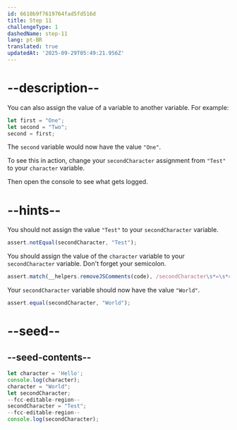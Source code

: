 ```yaml
---
id: 6610b9f7619764fad5fd516d
title: Step 11
challengeType: 1
dashedName: step-11
lang: pt-BR
translated: true
updatedAt: '2025-09-29T05:49:21.956Z'
---
```


# --description--

You can also assign the value of a variable to another variable. For example:

```js
let first = "One";
let second = "Two";
second = first;
```

The `second` variable would now have the value `"One"`.

To see this in action, change your `secondCharacter` assignment from `"Test"` to your `character` variable.

Then open the console to see what gets logged.

# --hints--

You should not assign the value `"Test"` to your `secondCharacter` variable.

```js
assert.notEqual(secondCharacter, "Test");
```

You should assign the value of the `character` variable to your `secondCharacter` variable. Don't forget your semicolon.

```js
assert.match(__helpers.removeJSComments(code), /secondCharacter\s*=\s*character;/);
```

Your `secondCharacter` variable should now have the value `"World"`.


```js
assert.equal(secondCharacter, "World");
```

# --seed--

## --seed-contents--

```js
let character = 'Hello';
console.log(character);
character = "World";
let secondCharacter;
--fcc-editable-region--
secondCharacter = "Test";
--fcc-editable-region--
console.log(secondCharacter);
```
